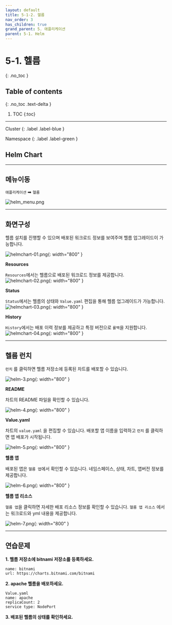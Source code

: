 ```yaml
---
layout: default
title: 5-1-2. 헬름
nav_order: 3
has_children: true
grand_parent: 5. 애플리케이션
parent: 5-1. Helm
---
```


# 5-1. 헬름
{: .no_toc }

## Table of contents
{: .no_toc .text-delta }

1. TOC
{:toc}

---


<div class="code-example" markdown="1">
Cluster
{: .label .label-blue }


Namespace
{: .label .label-green }
</div>


## Helm Chart

---
## 메뉴이동
`애플리케이션` ➡ `헬름`

![helm_menu.png](/assets/images/application/helm/helm_menu_02.png)

---

## 화면구성
헬름 설치를 진행할 수 있으며 배포된 워크로드 정보를 보여주며 헬름 업그레이드이 가능합니다.

![helmchart-01.png](/assets/images/application/helm/helmchart-01.png){: width="800" }


**Resources**

`Resources`에서는 헬름으로 배포된 워크로드 정보를 제공합니다.
![helmchart-02.png](/assets/images/application/helm/helmchart-02.png){: width="800" }


**Status**

`Status`에서는 헬름의 상태와 `Value.yaml` 편집을 통해 헬름 업그레이드가 가능합니다.
![helmchart-03.png](/assets/images/application/helm/helmchart-03.png){: width="800" }

**History**

`History`에서는 배포 이력 정보를 제공하고 특정 버전으로 `롤백`을 지원합니다.
![helmchart-04.png](/assets/images/application/helm/helmchart-04.png){: width="800" }


---


## 헬름 런치

`런치` 를 클릭하면 헬름 저장소에 등록된 차트를 배포할 수 있습니다.

![helm-3.png](/assets/images/application/helm/helm-3.png){: width="800" }

**README**

차트의 README 파일을 확인할 수 있습니다.

![helm-4.png](/assets/images/application/helm/helm-4.png){: width="800" }

**Value.yaml**

차트의 `value.yaml` 을 편집할 수 있습니다.
배포할 앱 이름을 입력하고 `런치` 를 클릭하면 앱 배포가 시작됩니다.

![helm-5.png](/assets/images/application/helm/helm-5.png){: width="800" }


**헬름 앱**

배포된 앱은 `헬름 앱`에서 확인할 수 있습니다.
네임스페이스, 상태, 차트, 앱버전 정보를 제공합니다.

![helm-6.png](/assets/images/application/helm/helm-6.png){: width="800" }

**헬름 앱 리소스**

`헬름 앱`을 클릭하면 자세한 배포 리소스 정보를 확인할 수 있습니다. 
`헬름 앱 리소스` 에서는 워크로드와 yml 내용을 제공합니다.

![helm-7.png](/assets/images/application/helm/helm-7.png){: width="800" }

---

## 연습문제

**1. 헬름 저장소에 bitnami 저장소를 등록하세요.**

```
name: bitnami
url: https://charts.bitnami.com/bitnami
```

**2. apache 헬름을 배포하세요.**

```
Value.yaml
name: apache
replicaCount: 2
service type: NodePort
```

**3. 배포된 헬름의 상태를 확인하세요.**